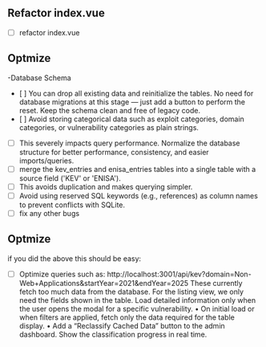 ## Refactor index.vue

- [ ] refactor index.vue
## Optmize

-Database Schema
- [ ] You can drop all existing data and reinitialize the tables. No need for database migrations at this stage — just add a button to perform the reset. Keep the schema clean and free of legacy code.
- [ ] Avoid storing categorical data such as exploit categories, domain categories, or vulnerability categories as plain strings.
- [ ] This severely impacts query performance. Normalize the database structure for better performance, consistency, and easier imports/queries.
- [ ]  merge the kev_entries and enisa_entries tables into a single table with a source field ('KEV' or 'ENISA').
- [ ] This avoids duplication and makes querying simpler.
- [ ] Avoid using reserved SQL keywords (e.g., references) as column names to prevent conflicts with SQLite.
- [ ] fix any other bugs

## Optmize

if you did the above this should be easy:

- [ ] Optimize queries such as:
http://localhost:3001/api/kev?domain=Non-Web+Applications&startYear=2021&endYear=2025
These currently fetch too much data from the database. For the listing view, we only need the fields shown in the table. Load detailed information only when the user opens the modal for a specific vulnerability.
	•	On initial load or when filters are applied, fetch only the data required for the table display.
	•	Add a “Reclassify Cached Data” button to the admin dashboard.
Show the classification progress in real time.
